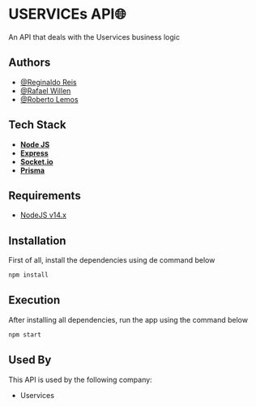 
# USERVICEs API🌐

An API that deals with the Uservices business logic


## Authors

- [@Reginaldo Reis](https://www.github.com/RegiReis7)
- [@Rafael Willen](https://github.com/rafaelwillen)
- [@Roberto Lemos](https://github.com/roblemos1) 


## Tech Stack

- [**Node JS**](https://nodejs.org) 
- [**Express**](https://expressjs.com/)
- [**Socket.io**](https://socket.io/)
- [**Prisma**](https://www.prisma.io/)


## Requirements

- [NodeJS v14.x](http://nodejs.org)
## Installation

First of all, install the dependencies using de command below

```bash
npm install
```
    
## Execution

After installing all dependencies, run the app using the command below

```bash
npm start
```
## Used By

This API is used by the following company:

- Uservices